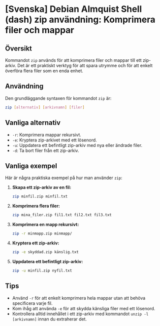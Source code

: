 # [Svenska] Debian Almquist Shell (dash) zip användning: Komprimera filer och mappar

## Översikt
Kommandot `zip` används för att komprimera filer och mappar till ett zip-arkiv. Det är ett praktiskt verktyg för att spara utrymme och för att enkelt överföra flera filer som en enda enhet.

## Användning
Den grundläggande syntaxen för kommandot `zip` är:

```bash
zip [alternativ] [arkivnamn] [filer]
```

## Vanliga alternativ
- `-r`: Komprimera mappar rekursivt.
- `-e`: Kryptera zip-arkivet med ett lösenord.
- `-u`: Uppdatera ett befintligt zip-arkiv med nya eller ändrade filer.
- `-d`: Ta bort filer från ett zip-arkiv.

## Vanliga exempel
Här är några praktiska exempel på hur man använder `zip`:

1. **Skapa ett zip-arkiv av en fil:**
   ```bash
   zip minfil.zip minfil.txt
   ```

2. **Komprimera flera filer:**
   ```bash
   zip mina_filer.zip fil1.txt fil2.txt fil3.txt
   ```

3. **Komprimera en mapp rekursivt:**
   ```bash
   zip -r minmapp.zip minmapp/
   ```

4. **Kryptera ett zip-arkiv:**
   ```bash
   zip -e skyddad.zip känslig.txt
   ```

5. **Uppdatera ett befintligt zip-arkiv:**
   ```bash
   zip -u minfil.zip nyfil.txt
   ```

## Tips
- Använd `-r` för att enkelt komprimera hela mappar utan att behöva specificera varje fil.
- Kom ihåg att använda `-e` för att skydda känsliga filer med ett lösenord.
- Kontrollera alltid innehållet i ett zip-arkiv med kommandot `unzip -l [arkivnamn]` innan du extraherar det.